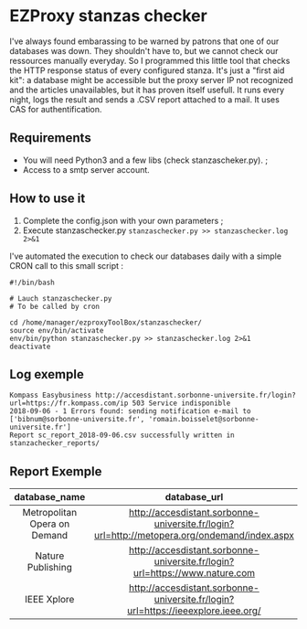 # EZProxy stanzas checker
I've always found embarassing to be warned by patrons that one of our databases was down. They shouldn't have to, but we cannot check our ressources manually everyday. So I programmed this little tool that checks the HTTP response status of every configured stanza. It's just a "first aid kit": a database might be accessible but the proxy server IP not recognized and the articles unavailables, but it has proven itself usefull.
It runs every night, logs the result and sends a .CSV report attached to a mail. It uses CAS for authentification.

## Requirements
- You will need Python3 and a few libs (check stanzascheker.py). ;
- Access to a smtp server account.

## How to use it
1. Complete the config.json with your own parameters ;
2. Execute stanzaschecker.py `stanzaschecker.py >> stanzaschecker.log 2>&1`

I've automated the execution to check our databases daily with a simple CRON call to this small script :
```
#!/bin/bash

# Lauch stanzaschecker.py
# To be called by cron

cd /home/manager/ezproxyToolBox/stanzaschecker/
source env/bin/activate
env/bin/python stanzaschecker.py >> stanzaschecker.log 2>&1
deactivate
```

## Log exemple

```
Kompass Easybusiness http://accesdistant.sorbonne-universite.fr/login?url=https://fr.kompass.com/ip 503 Service indisponible
2018-09-06 - 1 Errors found: sending notification e-mail to ['bibnum@sorbonne-universite.fr', 'romain.boisselet@sorbonne-universite.fr'] 
Report sc_report_2018-09-06.csv successfully written in stanzachecker_reports/
```
## Report Exemple
| database_name | database_url  | http_code | http_status |
|:-------------:|:-------------:|:---------:|:-----------:|
Metropolitan Opera on Demand	| http://accesdistant.sorbonne-universite.fr/login?url=http://metopera.org/ondemand/index.aspx	| 404	| Document non trouvé
Nature Publishing	| http://accesdistant.sorbonne-universite.fr/login?url=https://www.nature.com	| 503	| Service indisponible
IEEE Xplore |	http://accesdistant.sorbonne-universite.fr/login?url=https://ieeexplore.ieee.org/	| 503	| Service indisponible
